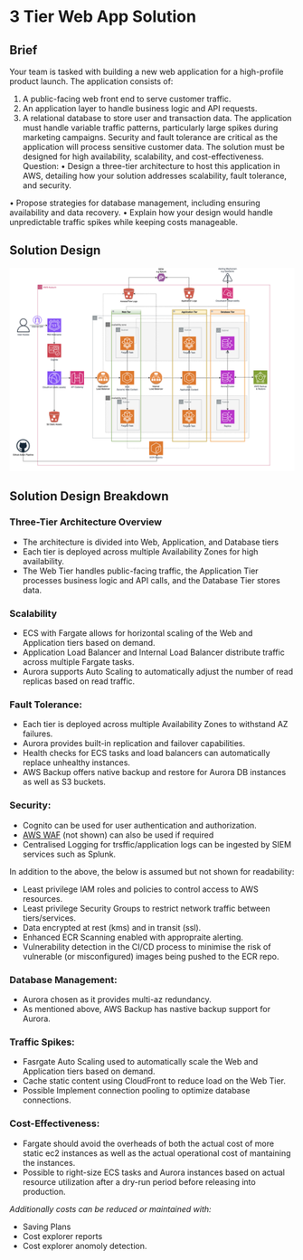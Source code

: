 # 3 Tier Web App Solution

## Brief

Your team is tasked with building a new web application for a high-profile product launch. The
application consists of:
1. A public-facing web front end to serve customer traffic.
2. An application layer to handle business logic and API requests.
3. A relational database to store user and transaction data.
The application must handle variable traffic patterns, particularly large spikes during marketing
campaigns. Security and fault tolerance are critical as the application will process sensitive
customer data. The solution must be designed for high availability, scalability, and
cost-effectiveness.
Question:
• Design a three-tier architecture to host this application in AWS, detailing how your
solution addresses scalability, fault tolerance, and security.

• Propose strategies for database management, including ensuring availability and data
recovery.
• Explain how your design would handle unpredictable traffic spikes while keeping costs
manageable.

## Solution Design
![Solution Design](solution.png)

## Solution Design Breakdown

### Three-Tier Architecture Overview

- The architecture is divided into Web, Application, and Database tiers
- Each tier is deployed across multiple Availability Zones for high availability.
- The Web Tier handles public-facing traffic, the Application Tier processes business logic and API calls, and the Database Tier stores data.

### Scalability

- ECS with Fargate allows for horizontal scaling of the Web and Application tiers based on demand.
- Application Load Balancer and Internal Load Balancer distribute traffic across multiple Fargate tasks.
- Aurora supports Auto Scaling to automatically adjust the number of read replicas based on read traffic.

### Fault Tolerance:

- Each tier is deployed across multiple Availability Zones to withstand AZ failures.
- Aurora provides built-in replication and failover capabilities.
- Health checks for ECS tasks and load balancers can automatically replace unhealthy instances.
- AWS Backup offers native backup and restore for Aurora DB instances as well as S3 buckets.

### Security:

- Cognito can be used for user authentication and authorization.
- [AWS WAF](https://aws.amazon.com/waf/) (not shown) can also be used if required
- Centralised Logging for trsffic/application logs can be ingested by SIEM services such as Splunk.

In addition to the above, the below is assumed but not shown for readability:

- Least privilege IAM roles and policies to control access to AWS resources.
- Least privilege Security Groups to restrict network traffic between tiers/services.
- Data encrypted at rest (kms) and in transit (ssl).
- Enhanced ECR Scanning enabled with appropraite alerting.
- Vulnerability detection in the CI/CD process to minimise the risk of vulnerable (or misconfigured) images being pushed to the ECR repo.

### Database Management:

- Aurora chosen as it provides multi-az redundancy.
- As mentioned above, AWS Backup has nastive backup support for Aurora.

### Traffic Spikes:

- Fasrgate Auto Scaling used to automatically scale the Web and Application tiers based on demand.
- Cache static content using CloudFront to reduce load on the Web Tier.
- Possible Implement connection pooling to optimize database connections.

### Cost-Effectiveness:

- Fargate should avoid the overheads of both the actual cost of more static ec2 instances as well as the actual operational cost of mantaining the instances.
- Possible to right-size ECS tasks and Aurora instances based on actual resource utilization after a dry-run period before releasing into production.

_Additionally costs can be reduced or maintained with:_
- Saving Plans
- Cost explorer reports
- Cost explorer anomoly detection.





